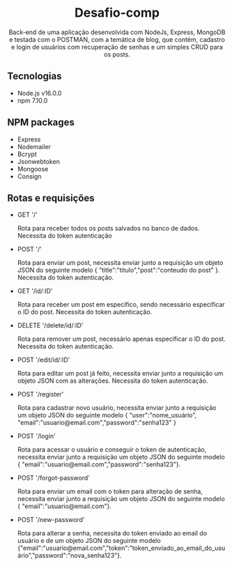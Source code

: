 <h1 align="center">Desafio-comp</h1>

<p align="center">Back-end de uma aplicação desenvolvida com NodeJs, Express, MongoDB e testada com o POSTMAN, com a temática de blog, que  contém, cadastro e login de usuários com recuperação de senhas e um simples CRUD para os posts.</p>

 
<h2>Tecnologias</h2>

<ul>
    <li>Node.js v16.0.0</li>
    <li>npm 7.10.0</li>
</ul>

<h2>NPM packages</h2>
<ul>
    <li>Express</li>
    <li>Nodemailer</li>
    <li>Bcrypt</li>
    <li>Jsonwebtoken</li>
    <li>Mongoose</li>
    <li>Consign</li>
</ul>


<h2>Rotas e requisições</h2>
<ul>
    <li>GET '/'</li>
    <p>Rota para receber todos os posts salvados no banco de dados. Necessita do token autenticação</p>
    <li>POST '/'</li>
    <p>Rota para enviar um post, necessita enviar junto a requisição um objeto JSON do seguinte modelo { "title":"titulo","post":"conteudo do post" }. Necessita do token autenticação. </p>
    <li>GET '/id/:ID'</li>
    <p>Rota para receber um post em específico, sendo necessário especificar o ID do post. Necessita do token autenticação.</p>
    <li>DELETE '/delete/id/:ID'</li>
    <p>Rota para remover um post, necessário apenas especificar o ID do post. Necessita do token autenticação.</p>
    <li>POST '/edit/id/:ID'</li>
    <p>Rota para editar um post já feito, necessita enviar junto a requisição um objeto JSON com as alterações. Necessita do token autenticação.</p>
    <li>POST '/register'</li>
    <p>Rota para cadastrar novo usuário, necessita enviar junto a requisição um objeto JSON do seguinte modelo { "user":"nome_usuário", "email":"usuario@email.com","password":"senha123" }</p>
    <li>POST '/login'</li>
    <p>Rota para acessar o usuário e conseguir o token de autenticação, necessita enviar junto a requisição um objeto JSON do seguinte modelo { "email":"usuario@email.com","password":"senha123"}.</p>
    <li>POST '/forgot-password'</li>
    <p>Rota para enviar um email com o token para alteração de senha, necessita enviar junto a requisição um objeto JSON do seguinte modelo { "email":"usuario@email.com"}.</p>
    <li>POST '/new-password'</li>
    <p>Rota para alterar a senha, necessita do token enviado ao email do usuário e de um objeto JSON do seguinte modelo {"email":"usuario@email.com","token":"token_enviado_ao_email_do_usuário","password":"nova_senha123"}.</p>

</ul>




